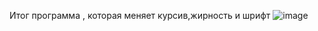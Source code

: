 Итог программа , которая меняет курсив,жирность и шрифт
![image](https://github.com/user-attachments/assets/02ce9f60-c24d-4662-b458-8e459480450a)
